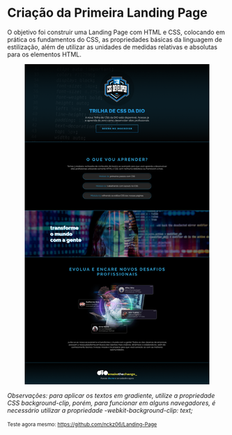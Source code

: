 <h1>Criação da Primeira Landing Page</h1>
<p>O objetivo foi construir uma Landing Page com HTML e CSS, colocando em prática os fundamentos do CSS, as propriedades básicas da linguagem de estilização, além de utilizar as unidades de medidas relativas e absolutas para os elementos HTML.</p>
<figure>
  <img src="./assets/images/landing-page.png">
</figure>
<p><i>Observações: para aplicar os textos em gradiente, utilize a propriedade CSS background-clip, porém, para funcionar em alguns navegadores, é necessário utilizar a propriedade -webkit-background-clip: text;</i></p>
<small>Teste agora mesmo: <a href="https://github.com/nckz06/Landing-Page">https://github.com/nckz06/Landing-Page</a></small>
